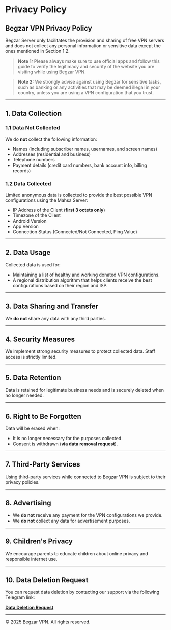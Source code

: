 # Privacy Policy

## Begzar VPN Privacy Policy

Begzar Server only facilitates the provision and sharing of free VPN servers and does not collect any personal information or sensitive data except the ones mentioned in Section 1.2.

> **Note 1:** Please always make sure to use official apps and follow this guide to verify the legitimacy and security of the website you are visiting while using Begzar VPN.

> **Note 2:** We strongly advise against using Begzar for sensitive tasks, such as banking or any activities that may be deemed illegal in your country, unless you are using a VPN configuration that you trust.

---

## 1. Data Collection

### 1.1 Data Not Collected
We do **not** collect the following information:

- Names (including subscriber names, usernames, and screen names)
- Addresses (residential and business)
- Telephone numbers
- Payment details (credit card numbers, bank account info, billing records)

### 1.2 Data Collected
Limited anonymous data is collected to provide the best possible VPN configurations using the Mahsa Server:

- IP Address of the Client (**first 3 octets only**)
- Timezone of the Client
- Android Version
- App Version
- Connection Status (Connected/Not Connected, Ping Value)

---

## 2. Data Usage

Collected data is used for:

- Maintaining a list of healthy and working donated VPN configurations.
- A regional distribution algorithm that helps clients receive the best configurations based on their region and ISP.

---

## 3. Data Sharing and Transfer
We **do not** share any data with any third parties.

---

## 4. Security Measures
We implement strong security measures to protect collected data. Staff access is strictly limited.

---

## 5. Data Retention
Data is retained for legitimate business needs and is securely deleted when no longer needed.

---

## 6. Right to Be Forgotten
Data will be erased when:

- It is no longer necessary for the purposes collected.
- Consent is withdrawn (**via data removal request**).

---

## 7. Third-Party Services
Using third-party services while connected to Begzar VPN is subject to their privacy policies.

---

## 8. Advertising
- We **do not** receive any payment for the VPN configurations we provide.
- We **do not** collect any data for advertisement purposes.

---

## 9. Children's Privacy
We encourage parents to educate children about online privacy and responsible internet use.

---

## 10. Data Deletion Request
You can request data deletion by contacting our support via the following Telegram link:

**[Data Deletion Request](#)**

---

© 2025 Begzar VPN. All rights reserved.
